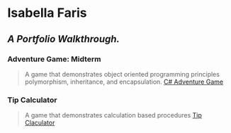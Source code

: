 # **Isabella Faris**
 ## *A Portfolio Walkthrough.*
 
###  **Adventure Game: Midterm**
> A game that demonstrates object oriented programming principles polymorphism, inheritance, and encapsulation.
> [C# Adventure Game](https://github.com/IKFARI01/Adventure-Game.io)

### **Tip Calculator**
> A game that demonstrates calculation based procedures
> [Tip Claculator]()
